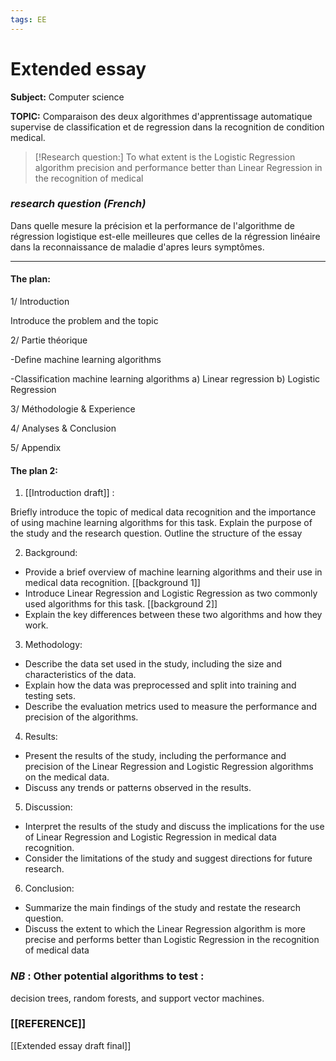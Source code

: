 ```yaml
---
tags: EE
---
```


# Extended essay


**Subject:** Computer science
 
 **TOPIC:** Comparaison des deux algorithmes d'apprentissage automatique supervise de classification et de regression dans la recognition de condition medical.
 
 >[!Research question:]
 >To what extent is the Logistic Regression algorithm precision and performance better than Linear Regression in the recognition of medical 

### *research question (French)*
Dans quelle mesure la précision et la performance de l'algorithme de régression logistique est-elle meilleures que celles de la régression linéaire dans la reconnaissance de maladie d'apres leurs symptômes.

----- 

#### **The plan:** 
1/ Introduction

Introduce the problem and the topic 
  
2/ Partie théorique

-Define machine learning algorithms

-Classification machine learning algorithms
 a) Linear regression
 b) Logistic Regression

3/ Méthodologie & Experience

4/ Analyses & Conclusion 

5/ Appendix

#### **The plan 2:** 

1.  [[Introduction draft]] :

  Briefly introduce the topic of medical data recognition and the importance of using machine learning algorithms for this task. 
  Explain the purpose of the study and the research question.
  Outline the structure of the essay

2.  Background:

-   Provide a brief overview of machine learning algorithms and their use in medical data recognition. [[background 1]]
-   Introduce Linear Regression and Logistic Regression as two commonly used algorithms for this task.
  [[background 2]] 
-   Explain the key differences between these two algorithms and how they work.

3.  Methodology:

-   Describe the data set used in the study, including the size and characteristics of the data.
-   Explain how the data was preprocessed and split into training and testing sets.
-   Describe the evaluation metrics used to measure the performance and precision of the algorithms.

4.  Results:

-   Present the results of the study, including the performance and precision of the Linear Regression and Logistic Regression algorithms on the medical data.
-   Discuss any trends or patterns observed in the results.

5.  Discussion:

-   Interpret the results of the study and discuss the implications for the use of Linear Regression and Logistic Regression in medical data recognition.
-   Consider the limitations of the study and suggest directions for future research.

6.  Conclusion:

-   Summarize the main findings of the study and restate the research question.
-   Discuss the extent to which the Linear Regression algorithm is more precise and performs better than Logistic Regression in the recognition of medical data

### *NB* : Other potential algorithms to test :
decision trees, random forests, and support vector machines.

### [[REFERENCE]]

[[Extended essay draft final]] 